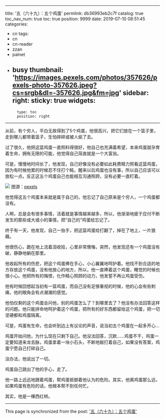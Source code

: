 
---
title: '五（六十九）：五个鸡蛋'
permlink: db36993eb2c7f
catalog: true
toc_nav_num: true
toc: true
position: 9999
date: 2019-07-10 08:51:45
categories:
- cn
tags:
- cn
- cn-reader
- zzan
- palnet
- busy
thumbnail: 'https://images.pexels.com/photos/357626/pexels-photo-357626.jpeg?cs=srgb&dl=-357626.jpg&fm=jpg'
sidebar:
    right:
        sticky: true
widgets:
    -
        type: toc
        position: right
---


从前，有个穷人，平白无故得到了5个鸡蛋，他很高兴，把它们放在一个篮子里，走到哪儿都带着篮子，生怕摔碎或被人偷了去。

过了很久，他把这篮鸡蛋一直照料得很好，他自己也充满着希望，本来鸡蛋就孕育着生命，拥有无限的可能，他觉得自己简直就是一个大富翁。

可是，慢慢地时间长了，他发现，自己好像没有必要如此耗费精力照看这篮鸡蛋，因为有时候他累的时候忍不住打个盹，醒来以后鸡蛋也没有事，所以自己应该可以放松一点。反正这五个鸡蛋自己也能相互沟通照顾，没有必要一直盯着。

![](https://images.pexels.com/photos/357626/pexels-photo-357626.jpeg?cs=srgb&dl=-357626.jpg&fm=jpg)
图源：[pexels](https://images.pexels.com/photos/357626/pexels-photo-357626.jpeg?cs=srgb&dl=-357626.jpg&fm=jpg)

他觉得这五个鸡蛋本来就是属于自己的，他忘记了自己原来是个穷人，一个鸡蛋都没有。

人啊，总是会有很多事情，活着就是事情越来越多，所以，他渐渐地疲于应付不断发生的那些或大或小的事情，把“自己的”鸡蛋给忘记了。

终于有一天，他发现，自己一抬手，把这篮鸡蛋给打翻了，掉在了地上，一片狼藉。

他很伤心，跪在地上流着泪收拾，心里非常懊悔，突然，他发现还有一个鸡蛋没有破，静静地躺在那里。

他收起所有的伤悲，把这个鸡蛋捧在手心，小心翼翼地呵护着。他找不到合适的地方存放这个鸡蛋，没有他放心的地方，所以，他一直捧着这个鸡蛋，睡觉的时候也很小心。他把所有的悔恨，化作精心照顾的动力，他发誓不再让鸡蛋受伤。

他有时候回想起当初有一篮鸡蛋，而自己没有足够重视的时候，他的心会有些刺痛，他的眼角会有点潮潮的感觉。

他怕仅剩的这个鸡蛋会问他，别的鸡蛋怎么了？到哪里去了？他没有办法回答这样的问题。他只能拼命地呵护着这个鸡蛋，把所有的好东西都留给这个鸡蛋，把一切坚硬都和鸡蛋隔离。

可是，鸡蛋有生命，也会听到边上有议论的声音，说当初五个鸡蛋在一起多开心…

鸡蛋开始问他，为什么现在只剩下自己。他没法回答，沉默……鸡蛋不干，鸡蛋一定要知道来龙去脉，鸡蛋拿着一块小石头，不断地敲打着自己，如果没有答案，鸡蛋宁愿自己打碎自己。

没办法，他说出了一切。

鸡蛋自己跳出了他的手心，走了。

他一路上远远地跟着鸡蛋，帮鸡蛋抵御着他认为的危险。其实，他离鸡蛋那么远，如果鸡蛋有危险的话，他根本帮不到任何忙。

其实，他是一棵西红柿。

- - -

This page is synchronized from the post: ['五（六十九）：五个鸡蛋'](https://steemit.com/@julian2013/db36993eb2c7f)
